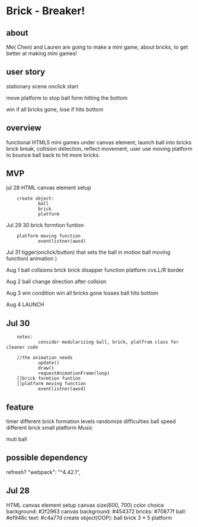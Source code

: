 # Brick - Breaker!
## about
Me( Chen) and Lauren are going to make a mini game, about bricks, to get better at making mini games!

## user story

stationary scene
onclick start

move platform to stop ball form hitting the bottom

win if all bricks gone, lose if hits bottom

## overview
functional HTML5 mini games under canvas element,
launch ball into bricks
brick break, collision detection, reflect movement, 
user use moving platform to bounce ball back to hit more bricks.

## MVP
jul 28
        HTML canvas element setup

        create object:
                ball
                brick
                platform

Jul 29 30
        brick formtion funtion 

        platform moving function
                eventlistner(awsd)  

Jul 31
        tigger(onclick/button) that sets the ball in motion
                ball moving function( animation )

Aug 1
        ball collsions
                brick
                        brick disapper function
                platform
        cvs.L/R border

Aug 2
        ball change direction after collsion

Aug 3
        win condition
                win 
                        all bricks gone
                losses
                        ball hits bottom

Aug 4 
        LAUNCH


## Jul 30
        notes: 
                consider modularizing ball, brick, platfrom class for cleaner code
        
        //the animation needs
                update()
                draw()
                requestAnimationFrame(loop)
        []brick formtion funtion 
        []platform moving function
                eventlistner(awsd)  

        
## feature
timer
different brick formation
        levels
        randomize
difficulties
        ball speed
        different brick 
        small platform
Music

muti ball
## possible dependency
refresh?   "webpack": "^4.42.1",

## Jul 28
HTML canvas element setup
        canvas size(600, 700)
        color choice
                background: #2f2963
                canvas background: #454372
                bricks: #70877f
                ball: #ef946c
                text: #c4a77d
create object(OOP):
        ball
        brick
                3 * 5
        platform




